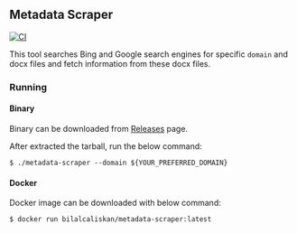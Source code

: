 ## Metadata Scraper
[![CI](https://github.com/bilalcaliskan/metadata-scraper/workflows/CI/badge.svg?event=push)](https://github.com/bilalcaliskan/metadata-scraper/actions?query=workflow%3ACI)

This tool searches Bing and Google search engines for specific `domain` and docx files and fetch information from these docx files. 

### Running
#### Binary
Binary can be downloaded from [Releases](https://github.com/bilalcaliskan/metadata-scraper/releases) page.

After extracted the tarball, run the below command:
```shell
$ ./metadata-scraper --domain ${YOUR_PREFERRED_DOMAIN} 
```

#### Docker
Docker image can be downloaded with below command:
```shell
$ docker run bilalcaliskan/metadata-scraper:latest
```